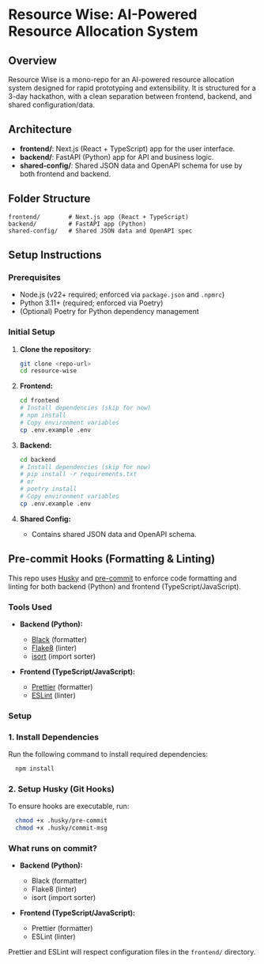 # Resource Wise: AI-Powered Resource Allocation System

## Overview
Resource Wise is a mono-repo for an AI-powered resource allocation system designed for rapid prototyping and extensibility. It is structured for a 3-day hackathon, with a clean separation between frontend, backend, and shared configuration/data.

## Architecture

- **frontend/**: Next.js (React + TypeScript) app for the user interface.
- **backend/**: FastAPI (Python) app for API and business logic.
- **shared-config/**: Shared JSON data and OpenAPI schema for use by both frontend and backend.

## Folder Structure

```
frontend/        # Next.js app (React + TypeScript)
backend/         # FastAPI app (Python)
shared-config/   # Shared JSON data and OpenAPI spec
```

## Setup Instructions

### Prerequisites
- Node.js (v22+ required; enforced via `package.json` and `.npmrc`)
- Python 3.11+ (required; enforced via Poetry)
- (Optional) Poetry for Python dependency management

### Initial Setup

1. **Clone the repository:**
   ```sh
   git clone <repo-url>
   cd resource-wise
   ```

2. **Frontend:**
   ```sh
   cd frontend
   # Install dependencies (skip for now)
   # npm install
   # Copy environment variables
   cp .env.example .env
   ```

3. **Backend:**
   ```sh
   cd backend
   # Install dependencies (skip for now)
   # pip install -r requirements.txt
   # or
   # poetry install
   # Copy environment variables
   cp .env.example .env
   ```

4. **Shared Config:**
   - Contains shared JSON data and OpenAPI schema.

## Pre-commit Hooks (Formatting & Linting)

This repo uses [Husky](https://typicode.github.io/husky/#/) and [pre-commit](https://pre-commit.com/) to enforce code formatting and linting for both backend (Python) and frontend (TypeScript/JavaScript).

### Tools Used
- **Backend (Python):**
  - [Black](https://github.com/psf/black) (formatter)
  - [Flake8](https://github.com/pycqa/flake8) (linter)
  - [isort](https://pycqa.github.io/isort/) (import sorter)
  
- **Frontend (TypeScript/JavaScript):**
  - [Prettier](https://prettier.io/) (formatter)
  - [ESLint](https://eslint.org/) (linter)

### Setup

### 1. Install Dependencies
Run the following command to install required dependencies:
```sh
  npm install
```

### 2. Setup Husky (Git Hooks)
To ensure hooks are executable, run:
```sh
  chmod +x .husky/pre-commit
  chmod +x .husky/commit-msg
```

### What runs on commit?
- **Backend (Python):**
  - Black (formatter)
  - Flake8 (linter)
  - isort (import sorter)
  
- **Frontend (TypeScript/JavaScript):**
  - Prettier (formatter)
  - ESLint (linter)

Prettier and ESLint will respect configuration files in the `frontend/` directory.

